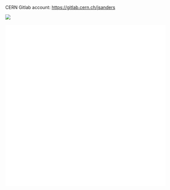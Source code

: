 CERN Gitlab account: https://gitlab.cern.ch/jsanders

[![](https://img.shields.io/badge/LinkedIn-blue?style=flat&logo=linkedin&logoColor=white)](https://www.linkedin.com/in/jackdsanders/)
                                                                                              
![Metrics](/github-metrics.svg)
